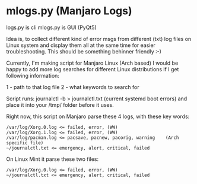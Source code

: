 # mlogs.py (Manjaro Logs)

logs.py is cli
mlogs.py is GUI (PyQt5)

Idea is, to collect different kind of error msgs from different (txt) log files on Linux system and display them all at the same time for easier troubleshooting. This should be something behinner friendly :-)

Currently, I'm making script for Manjaro Linux (Arch based)
I would be happy to add more log searches for different Linux distributions if I get following information:

1 - path to that log file
2 - what keywords to search for

Script runs: journalctl -b > journalctl.txt (current systemd boot errors) and place it into your /tmp/ folder before it uses.

Right now, this script on Manjaro parse these 4 logs, with these key words:

    /var/log/Xorg.0.log <= failed, error, (WW)
    /var/log/Xorg.1.log <= failed, error, (WW)
    /var/log/pacman.log <= pacsave, pacnew, pacorig, warning    (Arch specific file)
    ~/journalctl.txt <= emergency, alert, critical, failed

On Linux Mint it parse these two files:

    /var/log/Xorg.0.log <= failed, error, (WW)
    ~/journalctl.txt <= emergency, alert, critical, failed

